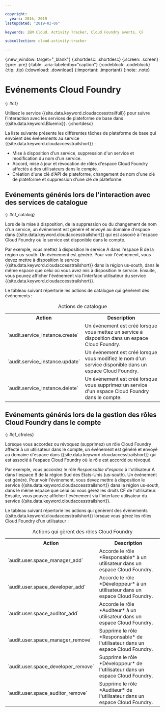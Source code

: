 ```yaml
---

copyright:
  years: 2016, 2019
lastupdated: "2019-03-06"

keywords: IBM Cloud, Activity Tracker, Cloud Foundry events, CF

subcollection: cloud-activity-tracker

---
```


{:new_window: target="_blank"}
{:shortdesc: .shortdesc}
{:screen: .screen}
{:pre: .pre}
{:table: .aria-labeledby="caption"}
{:codeblock: .codeblock}
{:tip: .tip}
{:download: .download}
{:important: .important}
{:note: .note}


# Evénements Cloud Foundry
{: #cf}

Utilisez le service {{site.data.keyword.cloudaccesstrailfull}} pour suivre l'interaction avec les services de plateforme de base dans {{site.data.keyword.Bluemix}}. 
{:shortdesc}


La liste suivante présente les différentes tâches de plateforme de base qui envoient des événements au service {{site.data.keyword.cloudaccesstrailshort}} : 

* Mise à disposition d'un service, suppression d'un service et modification du nom d'un service.
* Accord, mise à jour et révocation de rôles d'espace Cloud Foundry affectés à des utilisateurs dans le compte.
* Création d'une clé d'API de plateforme, changement de nom d'une clé de plateforme et suppression d'une clé de plateforme.


## Evénements générés lors de l'interaction avec des services de catalogue
{: #cf_catalog}

Lors de la mise à disposition, de la suppression ou du changement de nom d'un service, un événement est généré et envoyé au domaine d'espace dans {{site.data.keyword.cloudaccesstrailshort}} qui est associé à l'espace Cloud Foundry où le service est disponible dans le compte. 

Par exemple, vous mettez à disposition le service A dans l'espace B de la région us-south. Un événement est généré. Pour voir l'événement, vous devez mettre à disposition le service {{site.data.keyword.cloudaccesstrailshort}} dans la région us-south, dans le même espace que celui où vous avez mis à disposition le service. Ensuite, vous pouvez afficher l'événement via l'interface utilisateur du service {{site.data.keyword.cloudaccesstrailshort}}.

Le tableau suivant répertorie les actions de catalogue qui génèrent des événements :

<table>
  <caption>Actions de catalogue</caption>
  <tr>
    <th>Action</th>
	  <th>Description</th>
  <tr>
  <tr>
    <td>`audit.service_instance.create`</td>
	<td>Un événement est créé lorsque vous mettez un service à disposition dans un espace Cloud Foundry.</td>
  </tr>
  <tr>
    <td>`audit.service_instance.update`</td>
	<td>Un événement est créé lorsque vous modifiez le nom d'un service disponible dans un espace Cloud Foundry.</td>
  </tr>
  <tr>
    <td>`audit.service_instance.delete`</td>
	<td>Un événement est créé lorsque vous supprimez un service d'un espace Cloud Foundry dans le compte.</td>
  </tr>
</table>


 	

## Evénements générés lors de la gestion des rôles Cloud Foundry dans le compte
{: #cf_cfroles} 

Lorsque vous accordez ou révoquez (supprimez) un rôle Cloud Foundry affecté à un utilisateur dans le compte, un événement est généré et envoyé au domaine d'espace dans {{site.data.keyword.cloudaccesstrailshort}} qui est associé à l'espace Cloud Foundry où le rôle est accordé ou révoqué. 

Par exemple, vous accordez le rôle *Responsable d'espace* à l'utilisateur A dans l'espace B de la région Sud des Etats-Unis (us-south). Un événement est généré. Pour voir l'événement, vous devez mettre à disposition le service {{site.data.keyword.cloudaccesstrailshort}} dans la région us-south, dans le même espace que celui où vous gérez les droits CF de l'utilisateur. Ensuite, vous pouvez afficher l'événement via l'interface utilisateur du service {{site.data.keyword.cloudaccesstrailshort}}.


Le tableau suivant répertorie les actions qui génèrent des événements {{site.data.keyword.cloudaccesstrailshort}} lorsque vous gérez les rôles Cloud Foundry d'un utilisateur :

<table>
  <caption>Actions qui gèrent des rôles Cloud Foundry</caption>
  <tr>
    <th>Action</th>
	<th>Description</th>
  <tr>
  <tr>
    <td>`audit.user.space_manager_add`</td>
	<td>Accorde le rôle *Responsable* à un utilisateur dans un espace Cloud Foundry.</td>
  </tr>
  <tr>
    <td>`audit.user.space_developer_add`</td>
	<td>Accorde le rôle *Développeur* à un utilisateur dans un espace Cloud Foundry.</td>
  </tr>
  <tr>
    <td>`audit.user.space_auditor_add`</td>
	<td>Accorde le rôle *Auditeur* à un utilisateur dans un espace Cloud Foundry.</td>
  </tr>
  <tr>
    <td>`audit.user.space_manager_remove`</td>
	<td>Supprime le rôle *Responsable* de l'utilisateur dans un espace Cloud Foundry.</td>
  </tr>
  <tr>
    <td>`audit.user.space_developer_remove`</td>
	<td>Supprime le rôle *Développeur* de l'utilisateur dans un espace Cloud Foundry.</td>
  </tr>
  <tr>
    <td>`audit.user.space_auditor_remove`</td>
	<td>Supprime le rôle *Auditeur* de l'utilisateur dans un espace Cloud Foundry.</td>
  </tr>
</table>






	
 	
 	
